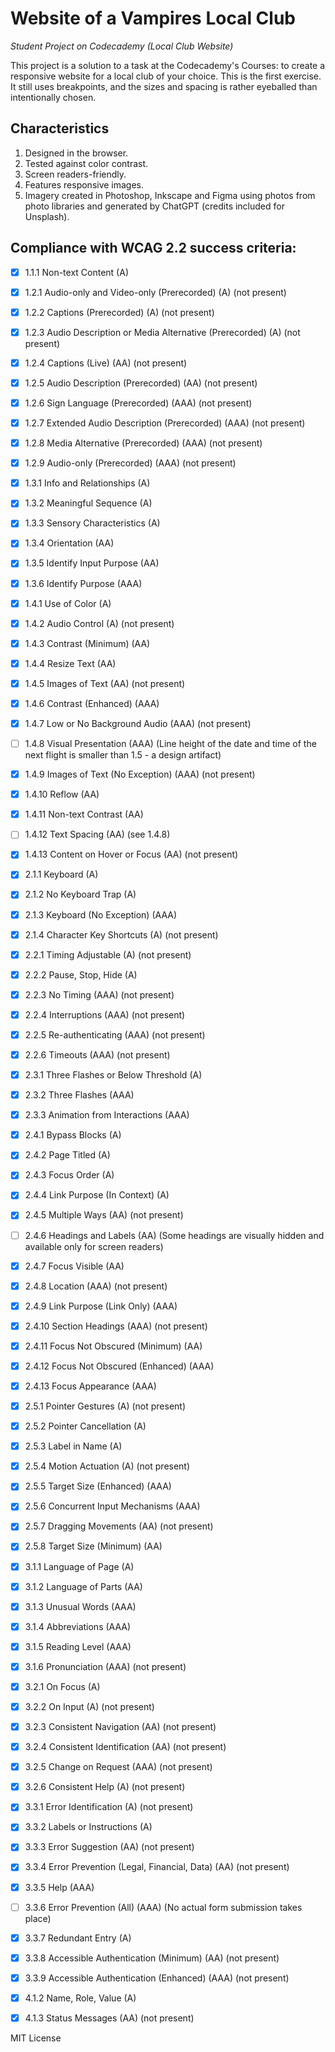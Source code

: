 # Website of a Vampires Local Club 
*Student Project on Codecademy (Local Club Website)*

This project is a solution to a task at the Codecademy's Courses: to create a responsive website for a local club of your choice. This is the first exercise. It still uses breakpoints, and the sizes and spacing is rather eyeballed than intentionally chosen.

## Сharacteristics
1. Designed in the browser.
2. Tested against color contrast.
3. Screen readers-friendly.
4. Features responsive images.
5. Imagery created in Photoshop, Inkscape and Figma using photos from photo libraries and generated by ChatGPT (credits included for Unsplash).

## Compliance with WCAG 2.2 success criteria:
- [x] 1.1.1 Non-text Content (A)

- [x] 1.2.1 Audio-only and Video-only (Prerecorded) (A) (not present)
- [x] 1.2.2 Captions (Prerecorded) (A) (not present)
- [x] 1.2.3 Audio Description or Media Alternative (Prerecorded) (A) (not present)
- [x] 1.2.4 Captions (Live) (AA) (not present)
- [x] 1.2.5 Audio Description (Prerecorded) (AA) (not present)
- [x] 1.2.6 Sign Language (Prerecorded) (AAA) (not present)
- [x] 1.2.7 Extended Audio Description (Prerecorded) (AAA) (not present)
- [x] 1.2.8 Media Alternative (Prerecorded) (AAA) (not present)
- [x] 1.2.9 Audio-only (Prerecorded) (AAA) (not present)

- [x] 1.3.1 Info and Relationships (A)
- [x] 1.3.2 Meaningful Sequence (A)
- [x] 1.3.3 Sensory Characteristics (A)
- [x] 1.3.4 Orientation (AA)
- [x] 1.3.5 Identify Input Purpose (AA)
- [x] 1.3.6 Identify Purpose (AAA)

- [x] 1.4.1 Use of Color (A)
- [x] 1.4.2 Audio Control  (A) (not present)
- [x] 1.4.3 Contrast (Minimum) (AA)
- [x] 1.4.4 Resize Text (AA)
- [x] 1.4.5 Images of Text (AA) (not present)
- [x] 1.4.6 Contrast (Enhanced) (AAA)
- [x] 1.4.7 Low or No Background Audio (AAA) (not present)
- [ ] 1.4.8 Visual Presentation (AAA) (Line height of the date and time of the next flight is smaller than 1.5 - a design artifact)
- [x] 1.4.9 Images of Text (No Exception) (AAA) (not present)
- [x] 1.4.10 Reflow (AA)
- [x] 1.4.11 Non-text Contrast (AA)
- [ ] 1.4.12 Text Spacing (AA) (see 1.4.8)
- [x] 1.4.13 Content on Hover or Focus (AA) (not present)

- [x] 2.1.1 Keyboard (A)
- [x] 2.1.2 No Keyboard Trap (A)
- [x] 2.1.3 Keyboard (No Exception) (AAA)
- [x] 2.1.4 Character Key Shortcuts (A) (not present)

- [x] 2.2.1 Timing Adjustable (A) (not present)
- [x] 2.2.2 Pause, Stop, Hide (A)
- [x] 2.2.3 No Timing (AAA) (not present)
- [x] 2.2.4 Interruptions (AAA) (not present)
- [x] 2.2.5 Re-authenticating (AAA) (not present)
- [x] 2.2.6 Timeouts (AAA) (not present)

- [x] 2.3.1 Three Flashes or Below Threshold (A)
- [x] 2.3.2 Three Flashes (AAA)
- [x] 2.3.3 Animation from Interactions (AAA)

- [x] 2.4.1 Bypass Blocks (A)
- [x] 2.4.2 Page Titled (A)
- [x] 2.4.3 Focus Order (A)
- [x] 2.4.4 Link Purpose (In Context) (A)
- [x] 2.4.5 Multiple Ways (AA) (not present)
- [ ] 2.4.6 Headings and Labels (AA) (Some headings are visually hidden and available only for screen readers)
- [x] 2.4.7 Focus Visible (AA)
- [x] 2.4.8 Location (AAA) (not present)
- [x] 2.4.9 Link Purpose (Link Only) (AAA)
- [x] 2.4.10 Section Headings (AAA) (not present)
- [x] 2.4.11 Focus Not Obscured (Minimum) (AA)
- [x] 2.4.12 Focus Not Obscured (Enhanced) (AAA)
- [x] 2.4.13 Focus Appearance (AAA)

- [x] 2.5.1 Pointer Gestures (A) (not present)
- [x] 2.5.2 Pointer Cancellation (A)
- [x] 2.5.3 Label in Name (A)
- [x] 2.5.4 Motion Actuation (A) (not present)
- [x] 2.5.5 Target Size (Enhanced) (AAA)
- [x] 2.5.6 Concurrent Input Mechanisms (AAA)
- [x] 2.5.7 Dragging Movements (AA) (not present)
- [x] 2.5.8 Target Size (Minimum) (AA)

- [x] 3.1.1 Language of Page (A)
- [x] 3.1.2 Language of Parts (AA)
- [x] 3.1.3 Unusual Words (AAA)
- [x] 3.1.4 Abbreviations (AAA)
- [x] 3.1.5 Reading Level (AAA)
- [x] 3.1.6 Pronunciation (AAA) (not present)

- [x] 3.2.1 On Focus (A)
- [x] 3.2.2 On Input (A) (not present)
- [x] 3.2.3 Consistent Navigation (AA) (not present)
- [x] 3.2.4 Consistent Identification (AA) (not present)
- [x] 3.2.5 Change on Request (AAA) (not present)
- [x] 3.2.6 Consistent Help (A) (not present)

- [x] 3.3.1 Error Identification (A) (not present)
- [x] 3.3.2 Labels or Instructions (A)
- [x] 3.3.3 Error Suggestion (AA) (not present)
- [x] 3.3.4 Error Prevention (Legal, Financial, Data) (AA) (not present)
- [x] 3.3.5 Help (AAA)
- [ ] 3.3.6 Error Prevention (All) (AAA) (No actual form submission takes place)
- [x] 3.3.7 Redundant Entry (A)
- [x] 3.3.8 Accessible Authentication (Minimum) (AA) (not present)
- [x] 3.3.9 Accessible Authentication (Enhanced) (AAA) (not present)

- [x] 4.1.2 Name, Role, Value (A)
- [x] 4.1.3 Status Messages (AA) (not present)

MIT License
